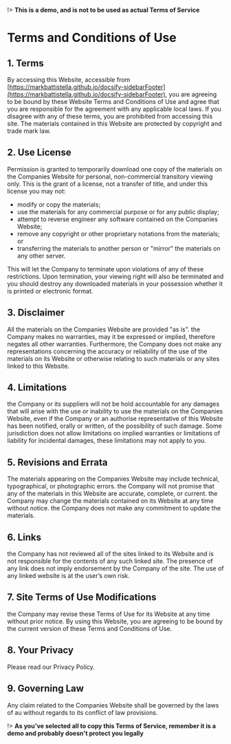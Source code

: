 !> **This is a demo, and is not to be used as actual Terms of Service**

# Terms and Conditions of Use

## 1. Terms

By accessing this Website, accessible from [https://markbattistella.github.io/docsify-sidebarFooter](https://markbattistella.github.io/docsify-sidebarFooter), you are agreeing to be bound by these Website Terms and Conditions of Use and agree that you are responsible for the agreement with any applicable local laws. If you disagree with any of these terms, you are prohibited from accessing this site. The materials contained in this Website are protected by copyright and trade mark law.

## 2. Use License

Permission is granted to temporarily download one copy of the materials on the Companies Website for personal, non-commercial transitory viewing only. This is the grant of a license, not a transfer of title, and under this license you may not:

- modify or copy the materials;
- use the materials for any commercial purpose or for any public display;
- attempt to reverse engineer any software contained on the Companies Website;
- remove any copyright or other proprietary notations from the materials; or
- transferring the materials to another person or "mirror" the materials on any other server.

This will let the Company to terminate upon violations of any of these restrictions. Upon termination, your viewing right will also be terminated and you should destroy any downloaded materials in your possession whether it is printed or electronic format.

## 3. Disclaimer

All the materials on the Companies Website are provided "as is". the Company makes no warranties, may it be expressed or implied, therefore negates all other warranties. Furthermore, the Company does not make any representations concerning the accuracy or reliability of the use of the materials on its Website or otherwise relating to such materials or any sites linked to this Website.

## 4. Limitations

the Company or its suppliers will not be hold accountable for any damages that will arise with the use or inability to use the materials on the Companies Website, even if the Company or an authorise representative of this Website has been notified, orally or written, of the possibility of such damage. Some jurisdiction does not allow limitations on implied warranties or limitations of liability for incidental damages, these limitations may not apply to you.

## 5. Revisions and Errata

The materials appearing on the Companies Website may include technical, typographical, or photographic errors. the Company will not promise that any of the materials in this Website are accurate, complete, or current. the Company may change the materials contained on its Website at any time without notice. the Company does not make any commitment to update the materials.

## 6. Links

the Company has not reviewed all of the sites linked to its Website and is not responsible for the contents of any such linked site. The presence of any link does not imply endorsement by the Company of the site. The use of any linked website is at the user’s own risk.

## 7. Site Terms of Use Modifications

the Company may revise these Terms of Use for its Website at any time without prior notice. By using this Website, you are agreeing to be bound by the current version of these Terms and Conditions of Use.

## 8. Your Privacy

Please read our Privacy Policy.

## 9. Governing Law

Any claim related to the Companies Website shall be governed by the laws of au without regards to its conflict of law provisions.

!> **As you've selected all to copy this Terms of Service, remember it is a demo and probably doesn't protect you legally**
